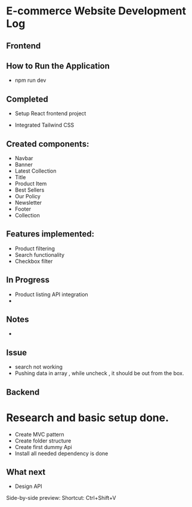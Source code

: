 # E-commerce Website Development Log

## Frontend 

## How to Run the Application
- npm run dev


## Completed

- Setup React frontend project

- Integrated Tailwind CSS

## Created components:
- Navbar
- Banner
- Latest Collection
- Title
- Product Item
- Best Sellers
- Our Policy
- Newsletter
- Footer
- Collection

## Features implemented:
- Product filtering
- Search functionality
- Checkbox filter


## In Progress
- Product listing API integration
- 



##  Notes
- 

## Issue 
- search not working 
- Pushing data in array , while uncheck , it should be out from the box.


## Backend 
# Research and basic setup done.
- Create MVC pattern 
- Create folder structure 
- Create first dummy Api 
- Install all needed dependency is done

## What next 
 - Design API 
 


Side-by-side preview:
Shortcut: Ctrl+Shift+V